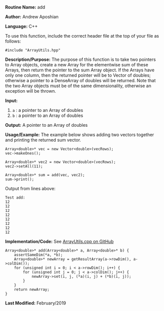 **Routine Name:** add

**Author:** Andrew Aposhian

**Language:** C++

To use this function, include the correct header file at the top of your file as follows:
```
#include "ArrayUtils.hpp"
```

**Description/Purpose:** The purpose of this function is to take two pointers to Array objects, create a new Array for the elementwise sum of these Arrays, then return the pointer to the sum Array object. If the Arrays have only one column, then the returned pointer will be to Vector of doubles; otherwise a pointer to a DenseArray of doubles will be returned. Note that the two Array objects must be of the same dimensionality, otherwise an exception will be thrown.

**Input:**
1. `a` : a pointer to an Array of doubles
2. `b` : a pointer to an Array of doubles

**Output:** A pointer to an Array of doubles

**Usage/Example:** The example below shows adding two vectors together and printing the returned sum vector.
```
Array<double>* vec = new Vector<double>(vecRows);
vec->makeOnes();

Array<double>* vec2 = new Vector<double>(vecRows);
vec2->setAll(11);

Array<double>* sum = add(vec, vec2);
sum->print();
```

Output from lines above:
```
Test add: 
12
12
12
12
12
12
12
12
```

**Implementation/Code:**
See [ArrayUtils.cpp on GitHub](https://github.com/aposhiana/math5610/blob/master/src/lib/ArrayUtils.cpp)
```
Array<double>* add(Array<double>* a, Array<double>* b) {
    assertSameDim(*a, *b);
    Array<double>* newArray = getResultArray(a->rowDim(), a->colDim());
    for (unsigned int i = 0; i < a->rowDim(); i++) {
        for (unsigned int j = 0; j < a->colDim(); j++) {
            newArray->set(i, j, (*a)(i, j) + (*b)(i, j));
        }
    }
    return newArray;
}
```

**Last Modified:** February/2019
